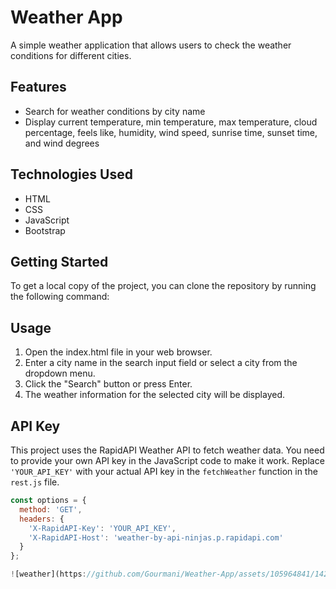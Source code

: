 # Weather App

A simple weather application that allows users to check the weather conditions for different cities.

## Features

- Search for weather conditions by city name
- Display current temperature, min temperature, max temperature, cloud percentage, feels like, humidity, wind speed, sunrise time, sunset time, and wind degrees

## Technologies Used

- HTML
- CSS
- JavaScript
- Bootstrap

## Getting Started

To get a local copy of the project, you can clone the repository by running the following command:


## Usage

1. Open the index.html file in your web browser.
2. Enter a city name in the search input field or select a city from the dropdown menu.
3. Click the "Search" button or press Enter.
4. The weather information for the selected city will be displayed.

## API Key

This project uses the RapidAPI Weather API to fetch weather data. You need to provide your own API key in the JavaScript code to make it work. Replace `'YOUR_API_KEY'` with your actual API key in the `fetchWeather` function in the `rest.js` file.

```javascript
const options = {
  method: 'GET',
  headers: {
    'X-RapidAPI-Key': 'YOUR_API_KEY',
    'X-RapidAPI-Host': 'weather-by-api-ninjas.p.rapidapi.com'
  }
};

![weather](https://github.com/Gourmani/Weather-App/assets/105964841/1424c49b-eea9-431d-8d2b-3937d77ddc59)
